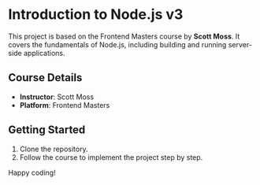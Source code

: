 # Introduction to Node.js v3

This project is based on the Frontend Masters course by **Scott Moss**. It covers the fundamentals of Node.js, including building and running server-side applications.

## Course Details

- **Instructor**: Scott Moss
- **Platform**: Frontend Masters

## Getting Started

1. Clone the repository.
2. Follow the course to implement the project step by step.

Happy coding!
